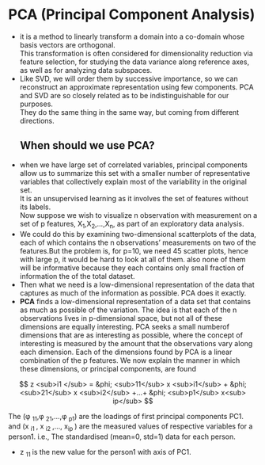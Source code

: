 # **PCA  (Principal Component Analysis)**  
-  it is a method to linearly transform a domain into a co-domain whose basis vectors are orthogonal.  
This transformation is often considered for dimensionality reduction via feature selection, for studying the
data variance along reference axes, as well as for analyzing data subspaces.  
- Like SVD, we will order them by successive importance, so we can reconstruct an approximate representation using few components. PCA and SVD are so closely related as to be indistinguishable for our purposes.   
They do the same thing in the same way, but coming from different directions.
  <h2> When should we use PCA? </h2>  
-  when we have large set of correlated variables, principal components allow us to summarize this set with a smaller number of representative variables that collectively explain most of the variability in the original set.  
  It is an unsupervised learning as it involves the set of features without its labels.  
  Now suppose we wish to visualize n observation with measurement on a set of p features, X<sub>1</sub>,X<sub>2</sub>,...,X<sub>n</sub>, as part of an exploratory data analysis. 
  -  We could do this by examining two-dimensional scatterplots of the data, each of which contains the n observations’ measurements on two of the features.But the problem is, for p=10, we need 45 scatter plots, hence with large p, it would be hard to look at all of them. also none of them will be informative because they each contains only small fraction of information the of the total dataset.  
  -  Then what we need is a low-dimensional representation of the data that captures as much of the information as possible. PCA does it exactly.
  -  **PCA** finds a low-dimensional representation of a data set that contains as much as possible of the variation. The
idea is that each of the n observations lives in p-dimensional space, but not all of these dimensions are equally interesting. PCA seeks a small numberof dimensions that are as interesting as possible, where the concept of interesting is measured by the amount that the observations vary along each dimension. Each of the dimensions found by PCA is a linear combination
of the p features. We now explain the manner in which these dimensions,
or principal components, are found  

$$  
z <sub>i1 </sub> = &phi; <sub>11</sub> x <sub>i1</sub> +  &phi; <sub>21</sub> x <sub>i2</sub> +...+ &phi; <sub>p1</sub> x<sub> ip</sub>
$$  

The (&phi; <sub>11</sub>,&phi; <sub>21</sub>,...,&phi; <sub>p1</sub>) are the loadings of first principal components PC1.
and (x <sub>i1 </sub>, x <sub>i2 </sub>,..., x<sub>ip </sub>) are the measured values of respective variables for a person1. i.e., The standardised (mean=0, std=1) data for each person.  
- z <sub>11 </sub> is the new value for the person1 with axis of PC1.



